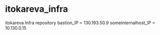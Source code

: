 # itokareva_infra
itokareva Infra repository
bastion_IP = 130.193.50.9
someinternalhost_IP = 10.130.0.15

